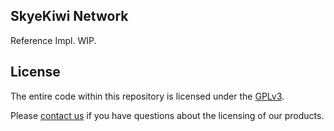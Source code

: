 ## SkyeKiwi Network

Reference Impl. WIP. 

## License

The entire code within this repository is licensed under the [GPLv3](LICENSE).

Please [contact us](https://skye.kiwi) if you have questions about
the licensing of our products.

